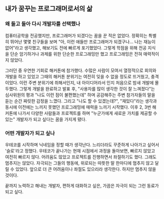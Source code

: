 ## 내가 꿈꾸는 프로그래머로서의 삶

### 왜 돌고 돌아 다시 개발자를 선택했나

컴퓨터공학을 전공했지만, 프로그래머가 되겠다는 꿈을 꾼 적은 없었다. 정확히는 특별히 뛰어난 몇몇 친구들을 보며 "아, 이런 애들만 프로그래머가 되겠구나... 나는 재능이 없어"라고 생각했고, 해보기도 전에 빠르게 포기했었다. 그렇게 학점을 위해 전공 지식을 단순 암기하거나 과제를 위한 단순한 프로그래밍만 했고 프로그래밍은 전혀 매력적이지 않았다.

그러던 중 우연한 기회로 해커톤에 참가했다. 수많은 사람이 모여서 열정적으로 회의와 개발을 하고 있었고 그때의 해커톤 분위기는 여전히 잊을 수 없을 정도로 뜨거웠고, 충격이었다. 이런 주변 분위기에 취해서인지, 내 아이디어라서 인지 처음으로 밤새 개발에 몰두했다. 그렇게 개발을 완료하고 발표 후, "사용자를 많이 생각한 것이 잘 느껴졌다"는 심사위원의 평과 "나도 이런 점이 불편했는데" 하며 공감해주는 주변 참가자들의 말을 듣는 순간 짜릿한 감정을 느꼈다. 그리고 "나도 할 수 있겠는데?", "재밌다"라는 생각과 동시에 이전에는 느끼지 못했던 프로그래밍에 매력을 느끼기 시작했다. 이후 2, 3번 해커톤에 나가서 다양한 사람들과 프로젝트를 하며 "누군가에게 새로운 가치를 제공할 수 있는" 개발자가 되고 싶다는 꿈을 가지게 됐다.

### 어떤 개발자가 되고 싶나

우테코를 시작하며 닉네임을 정할 때가 생각난다. 느리더라도 꾸준하게 나아가고 싶어서 '슬로'라고 정했다. 우테코가 끝나가는 현재 시점에서 과정을 돌아보면, 빠르지 않았고 여전히 빠르지 않다. 어려움도 많았고 프로젝트를 진행하면서 좌절하기도 했다. 그래도 멈추지는 않았다. 자극되는 그들의 행동에, 위로되는 따뜻한 말 한마디에 멈추지 않고 달릴 수 있었다. 앞으로 더 큰 어려움이나 좌절도 있으리라 생각한다. 하지만 멈추지 않을 것이다.

끝까지 노력하고 해내는 개발자, 편하게 대화하고 싶은, 가끔은 자극이 되는 그런 동료가 되고 싶다.